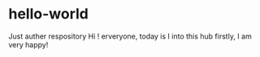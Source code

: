 # hello-world
Just auther respository
Hi ! erveryone, today is I into this hub firstly, I am very happy!
